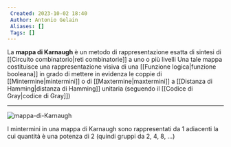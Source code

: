 ```yaml
---
 Created: 2023-10-02 18:40
 Author: Antonio Gelain
 Aliases: []
 Tags: []
---
```


La **mappa di Karnaugh** è un metodo di rappresentazione esatta di sintesi di [[Circuito combinatorio|reti combinatorie]] a uno o più livelli
Una tale mappa costituisce una rappresentazione visiva di una [[Funzione logica|funzione booleana]] in grado di mettere in evidenza le coppie di [[Mintermine|mintermini]] o di [[Maxtermine|maxtermini]] a [[Distanza di Hamming|distanza di Hamming]] unitaria (seguendo il [[Codice di Gray|codice di Gray]])

---

![mappa-di-Karnaugh](http://professoressa.altervista.org/logica/mappeK_file/mappak1.gif)

I mintermini in una mappa di Karnaugh sono rappresentati da 1 adiacenti la cui quantità è una potenza di 2 (quindi gruppi da 2, 4, 8, ...)